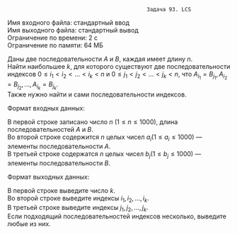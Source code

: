                                                 Задача 93. LCS
Имя входного файла: стандартный ввод                                                                                            
Имя выходного файла: стандартный вывод                                                                                          
Ограничение по времени: 2 с                                                                                                     
Ограничение по памяти: 64 МБ                                                                                                    
        
Даны две последовательности $A$ и $B$, каждая имеет длину $n$.                                                                  
Найти наибольшее $k$, для которого существуют две последовательности индексов $0 ≤ i_1 < i_2 < \ldots < i_k < n$ и $0 ≤ j_1 < j_2 < … < j_k < n$, что $A_{i_1} = B_{j_1}, A_{i_2} = B_{j_2} , \ldots , A_{i_k} = B_{j_k}$.                                   
Также нужно найти и сами последовательности индексов.                                                                           

Формат входных данных:

В первой строке записано число $n$ $(1 ≤ n ≤ 1000)$, длина последовательностей $A$ и $B$.                                       
Во второй строке содержится $n$ целых чисел $a_i (1 ≤ a_i ≤ 1000)$ — элементы последовательности $A$.                           
В третьей строке содержатся $n$ целых чисел $b_j (1 ≤ b_j ≤ 1000)$ — элементы последовательности $B$.                           

Формат выходных данных:

В первой строке выведите число $k$.                                                                                             
Во второй строке выведите индексы $i_1, i_2, \ldots , i_k$.                                                                     
В третьей строке выведите индексы $j_1, j_2, \ldots , j_k$.                                                                     
Если подходящий последовательностей индексов несколько, выведите любые из них.                                                  